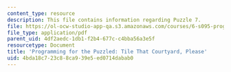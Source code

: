 ```yaml
---
content_type: resource
description: This file contains information regarding Puzzle 7.
file: https://ol-ocw-studio-app-qa.s3.amazonaws.com/courses/6-s095-programming-for-the-puzzled-january-iap-2018/4bda18c723c88ca939e5ed0714dabab0_MIT6_S095IAP18_Puzzle_7.pdf
file_type: application/pdf
parent_uid: 4df2aedc-1db1-f2b4-677c-c4bba56a3e5f
resourcetype: Document
title: 'Programming for the Puzzled: Tile That Courtyard, Please'
uid: 4bda18c7-23c8-8ca9-39e5-ed0714dabab0
---
```

